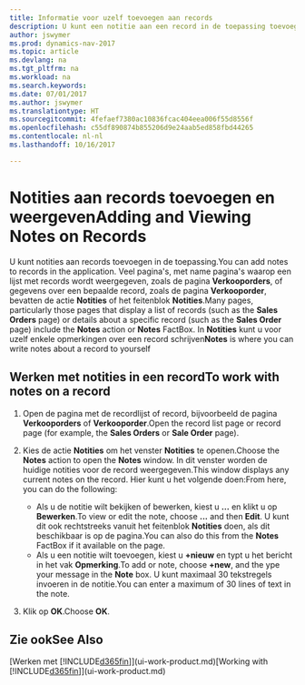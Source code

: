```yaml
---
title: Informatie voor uzelf toevoegen aan records
description: U kunt een notitie aan een record in de toepassing toevoegen. Stel dat u extra informatie hebt over een verkooporder die niet in een van de velden op de verkooporder kan worden ingevoerd.
author: jswymer
ms.prod: dynamics-nav-2017
ms.topic: article
ms.devlang: na
ms.tgt_pltfrm: na
ms.workload: na
ms.search.keywords: 
ms.date: 07/01/2017
ms.author: jswymer
ms.translationtype: HT
ms.sourcegitcommit: 4fefaef7380ac10836fcac404eea006f55d8556f
ms.openlocfilehash: c55df890874b855206d9e24aab5ed858fbd44265
ms.contentlocale: nl-nl
ms.lasthandoff: 10/16/2017

---
```

# <a name="adding-and-viewing-notes-on-records"></a><span data-ttu-id="6afca-104">Notities aan records toevoegen en weergeven</span><span class="sxs-lookup"><span data-stu-id="6afca-104">Adding and Viewing Notes on Records</span></span>
 <span data-ttu-id="6afca-105">U <!--OnPrem and your colleagues -->kunt notities aan records toevoegen in de toepassing.</span><span class="sxs-lookup"><span data-stu-id="6afca-105">You <!--OnPrem and your colleagues -->can add notes to records in the application.</span></span> <span data-ttu-id="6afca-106">Veel pagina's, met name pagina's waarop een lijst met records wordt weergegeven, zoals de pagina **Verkooporders**, of gegevens over een bepaalde record, zoals de pagina **Verkooporder**, bevatten de actie **Notities** of het feitenblok **Notities**.</span><span class="sxs-lookup"><span data-stu-id="6afca-106">Many pages, particularly those pages that display a list of records (such as the **Sales Orders** page) or details about a specific record (such as the **Sales Order** page) include the **Notes** action or **Notes** FactBox.</span></span> <span data-ttu-id="6afca-107">In **Notities** kunt u voor uzelf enkele opmerkingen over een record schrijven<!--OnPrem or others, and where you can view notes to you from others. For example, a note could be a general comment or processing instruction to your colleague, who can then respond to your note using their own **Notes**. Or, your colleague can add a note that gives you extra information about a sales order that is not covered by the information on the sales order. These notes and correspondences will follow the record as it is processed in the company.--></span><span class="sxs-lookup"><span data-stu-id="6afca-107">**Notes** is where you can write notes about a record to yourself<!--OnPrem or others, and where you can view notes to you from others. For example, a note could be a general comment or processing instruction to your colleague, who can then respond to your note using their own **Notes**. Or, your colleague can add a note that gives you extra information about a sales order that is not covered by the information on the sales order. These notes and correspondences will follow the record as it is processed in the company.--></span></span>

<!--OnPrem
> [!NOTE]  
>  You can only select one recipient of the note.-->  
  
## <a name="to-work-with-notes-on-a-record"></a><span data-ttu-id="6afca-108">Werken met notities in een record</span><span class="sxs-lookup"><span data-stu-id="6afca-108">To work with notes on a record</span></span> 
  
1.  <span data-ttu-id="6afca-109">Open de pagina met de recordlijst of record, bijvoorbeeld de pagina **Verkooporders** of **Verkooporder**.</span><span class="sxs-lookup"><span data-stu-id="6afca-109">Open the record list page or record page (for example, the **Sales Orders** or **Sale Order** page).</span></span>  
  
    <!-- If **Notes** is not visible on the page, then you can customize the page to display the Notes FactBox. -->
  
2.  <span data-ttu-id="6afca-110">Kies de actie **Notities** om het venster **Notities** te openen.</span><span class="sxs-lookup"><span data-stu-id="6afca-110">Choose the **Notes** action to open the **Notes** window.</span></span> <span data-ttu-id="6afca-111">In dit venster worden de huidige notities voor de record weergegeven.</span><span class="sxs-lookup"><span data-stu-id="6afca-111">This window displays any current notes on the record.</span></span> <span data-ttu-id="6afca-112">Hier kunt u het volgende doen:</span><span class="sxs-lookup"><span data-stu-id="6afca-112">From here, you can do the following:</span></span>

    -   <span data-ttu-id="6afca-113">Als u de notitie wilt bekijken of bewerken, kiest u **…** en klikt u op **Bewerken**.</span><span class="sxs-lookup"><span data-stu-id="6afca-113">To view or edit the note, choose **...** and then **Edit**.</span></span> <span data-ttu-id="6afca-114">U kunt dit ook rechtstreeks vanuit het feitenblok **Notities** doen, als dit beschikbaar is op de pagina.</span><span class="sxs-lookup"><span data-stu-id="6afca-114">You can also do this from the **Notes** FactBox if it available on the page.</span></span>
    -   <span data-ttu-id="6afca-115">Als u een notitie wilt toevoegen, kiest u **+nieuw** en typt u het bericht in het vak **Opmerking**.</span><span class="sxs-lookup"><span data-stu-id="6afca-115">To add or note, choose **+new**, and the ype your message in the **Note** box.</span></span> <span data-ttu-id="6afca-116">U kunt maximaal 30 tekstregels invoeren in de notitie.</span><span class="sxs-lookup"><span data-stu-id="6afca-116">You can enter a maximum of 30 lines of text in the note.</span></span> 
  
<!-- 5.  In the **To** field, enter a user ID (your own or someone else’s) to indicate who the note is for.  
  
6.  Select the **Notify** field if you want to send a notification to the user in the **To** field. 
  
     If **Notify** is selected, the note will be sent as a notification to the user's **My Notifications** on the Role Center.  -->
  
3.  <span data-ttu-id="6afca-117">Klik op **OK**.</span><span class="sxs-lookup"><span data-stu-id="6afca-117">Choose **OK**.</span></span>  

## <a name="see-also"></a><span data-ttu-id="6afca-118">Zie ook</span><span class="sxs-lookup"><span data-stu-id="6afca-118">See Also</span></span>
<span data-ttu-id="6afca-119">[Werken met [!INCLUDE[d365fin](includes/d365fin_md.md)]](ui-work-product.md)</span><span class="sxs-lookup"><span data-stu-id="6afca-119">[Working with [!INCLUDE[d365fin](includes/d365fin_md.md)]](ui-work-product.md)</span></span>  
